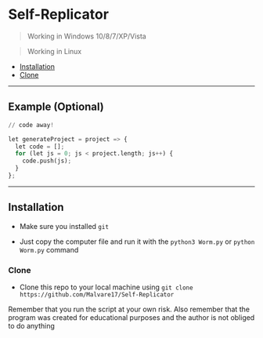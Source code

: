 # Self-Replicator

> Working in Windows 10/8/7/XP/Vista

> Working in Linux

- [Installation](#installation)
- [Clone](#Clone)


---

## Example (Optional)

```python
// code away!

let generateProject = project => {
  let code = [];
  for (let js = 0; js < project.length; js++) {
    code.push(js);
  }
};
```

---

## Installation

- Make sure you installed `git`

- Just copy the computer file and run it with the `python3 Worm.py` or `python Worm.py` command

### Clone

- Clone this repo to your local machine using `git clone https://github.com/Malvare17/Self-Replicator`


Remember that you run the script at your own risk. Also remember that the program was created for educational purposes and the author is not obliged to do anything
